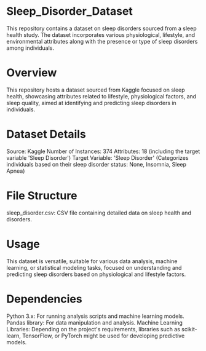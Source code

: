 # Sleep_Disorder_Dataset
This repository contains a dataset on sleep disorders sourced from a sleep health study. The dataset incorporates various physiological, lifestyle, and environmental attributes along with the presence or type of sleep disorders among individuals.
# Overview
This repository hosts a dataset sourced from Kaggle focused on sleep health, showcasing attributes related to lifestyle, physiological factors, and sleep quality, aimed at identifying and predicting sleep disorders in individuals.

# Dataset Details
Source: Kaggle
Number of Instances: 374 
Attributes: 18 (including the target variable 'Sleep Disorder')
Target Variable: 'Sleep Disorder' (Categorizes individuals based on their sleep disorder status: None, Insomnia, Sleep Apnea)
# File Structure
sleep_disorder.csv: CSV file containing detailed data on sleep health and disorders.

# Usage
This dataset is versatile, suitable for various data analysis, machine learning, or statistical modeling tasks, focused on understanding and predicting sleep disorders based on physiological and lifestyle factors.

# Dependencies
Python 3.x: For running analysis scripts and machine learning models.
Pandas library: For data manipulation and analysis.
Machine Learning Libraries: Depending on the project's requirements, libraries such as scikit-learn, TensorFlow, or PyTorch might be used for developing predictive models.
